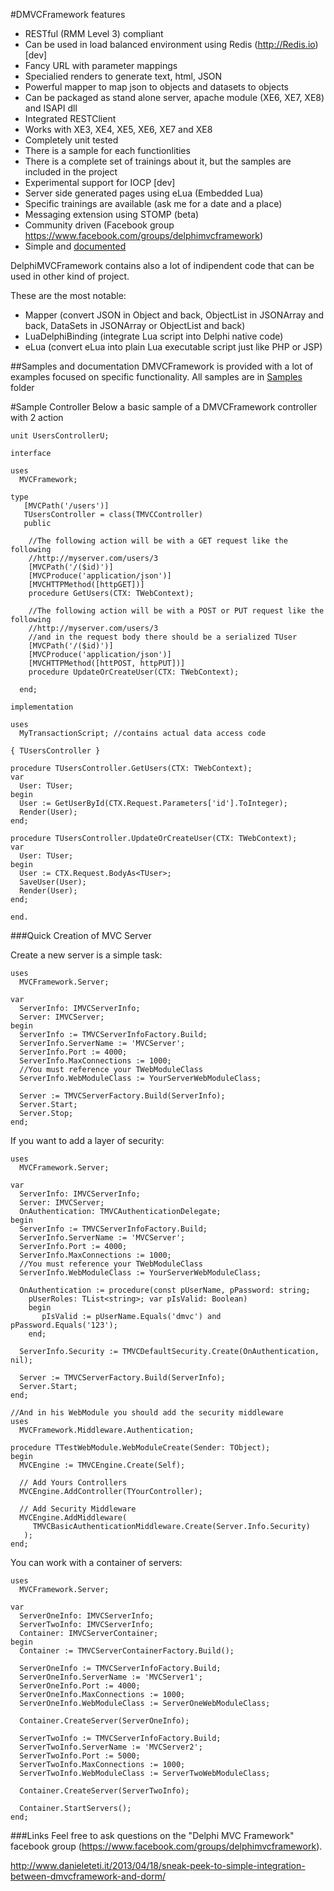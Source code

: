 #DMVCFramework features
  * RESTful (RMM Level 3) compliant
  * Can be used in load balanced environment using Redis (http://Redis.io) [dev]
  * Fancy URL with parameter mappings
  * Specialied renders to generate text, html, JSON
  * Powerful mapper to map json to objects and datasets to objects
  * Can be packaged as stand alone server, apache module (XE6, XE7, XE8) and ISAPI dll
  * Integrated RESTClient
  * Works with XE3, XE4, XE5, XE6, XE7 and XE8
  * Completely unit tested
  * There is a sample for each functionlities
  * There is a complete set of trainings about it, but the samples are included in the project
  * Experimental support for IOCP [dev]
  * Server side generated pages using eLua (Embedded Lua)
  * Specific trainings are available (ask me for a date and a place)
  * Messaging extension using STOMP (beta)
  * Community driven (Facebook group https://www.facebook.com/groups/delphimvcframework)
  * Simple and [documented](https://github.com/danieleteti/delphimvcframework/blob/master/docs/ITDevCON%202013%20-%20Introduction%20to%20DelphiMVCFramework.pdf)
  

DelphiMVCFramework contains also a lot of indipendent code that can be used in other kind of project. 

These are the most notable:

  * Mapper (convert JSON in Object and back, ObjectList in JSONArray and back, DataSets in JSONArray or ObjectList and back)
  * LuaDelphiBinding (integrate Lua script into Delphi native code)
  * eLua (convert eLua into plain Lua executable script just like PHP or JSP)

##Samples and documentation
DMVCFramework is provided with a lot of examples focused on specific functionality.
All samples are in [Samples](https://github.com/danieleteti/delphimvcframework/tree/master/samples) folder


#Sample Controller
Below a basic sample of a DMVCFramework controller with 2 action


	unit UsersControllerU;
	  
	interface
	  
	uses 
	  MVCFramework;
	 
	type 
	   [MVCPath('/users')]
	   TUsersController = class(TMVCController)
	   public
	    
	    //The following action will be with a GET request like the following
	    //http://myserver.com/users/3
	    [MVCPath('/($id)')]
	    [MVCProduce('application/json')]
	    [MVCHTTPMethod([httpGET])]
	    procedure GetUsers(CTX: TWebContext);
	
	    //The following action will be with a POST or PUT request like the following
	    //http://myserver.com/users/3
	    //and in the request body there should be a serialized TUser
	    [MVCPath('/($id)')]
	    [MVCProduce('application/json')]
	    [MVCHTTPMethod([httPOST, httpPUT])]
	    procedure UpdateOrCreateUser(CTX: TWebContext);
	
	  end;
	 
	implementation
	
	uses
	  MyTransactionScript; //contains actual data access code
	  
	{ TUsersController }
	 
	procedure TUsersController.GetUsers(CTX: TWebContext);
	var
	  User: TUser;
	begin
	  User := GetUserById(CTX.Request.Parameters['id'].ToInteger);
	  Render(User);
	end;
	
	procedure TUsersController.UpdateOrCreateUser(CTX: TWebContext);
	var
	  User: TUser;
	begin
	  User := CTX.Request.BodyAs<TUser>;
	  SaveUser(User);
	  Render(User);
	end;	
	  
	end.

###Quick Creation of MVC Server

Create a new server is a simple task:

	uses
	  MVCFramework.Server;
	
	var
	  ServerInfo: IMVCServerInfo;
	  Server: IMVCServer;
	begin
	  ServerInfo := TMVCServerInfoFactory.Build;
	  ServerInfo.ServerName := 'MVCServer';
	  ServerInfo.Port := 4000;
	  ServerInfo.MaxConnections := 1000;
	  //You must reference your TWebModuleClass  
	  ServerInfo.WebModuleClass := YourServerWebModuleClass;
	
	  Server := TMVCServerFactory.Build(ServerInfo);
	  Server.Start;
	  Server.Stop;
	end;

If you want to add a layer of security:

    uses
	  MVCFramework.Server;
	
	var
	  ServerInfo: IMVCServerInfo;
	  Server: IMVCServer;
      OnAuthentication: TMVCAuthenticationDelegate;
	begin
	  ServerInfo := TMVCServerInfoFactory.Build;
	  ServerInfo.ServerName := 'MVCServer';
	  ServerInfo.Port := 4000;
	  ServerInfo.MaxConnections := 1000;
	  //You must reference your TWebModuleClass  
	  ServerInfo.WebModuleClass := YourServerWebModuleClass;

      OnAuthentication := procedure(const pUserName, pPassword: string;
        pUserRoles: TList<string>; var pIsValid: Boolean)
        begin
           pIsValid := pUserName.Equals('dmvc') and pPassword.Equals('123');
        end;

	  ServerInfo.Security := TMVCDefaultSecurity.Create(OnAuthentication, nil);
	
	  Server := TMVCServerFactory.Build(ServerInfo);
	  Server.Start;
	end;

    //And in his WebModule you should add the security middleware
	uses
      MVCFramework.Middleware.Authentication;
    
    procedure TTestWebModule.WebModuleCreate(Sender: TObject);
	begin
	  MVCEngine := TMVCEngine.Create(Self);
	
	  // Add Yours Controllers
	  MVCEngine.AddController(TYourController);
	
	  // Add Security Middleware
	  MVCEngine.AddMiddleware(
	     TMVCBasicAuthenticationMiddleware.Create(Server.Info.Security)
       );
	end;  

You can work with a container of servers:

	uses 
	  MVCFramework.Server;
	
	var
	  ServerOneInfo: IMVCServerInfo;
	  ServerTwoInfo: IMVCServerInfo;
	  Container: IMVCServerContainer;
	begin
	  Container := TMVCServerContainerFactory.Build();
	
	  ServerOneInfo := TMVCServerInfoFactory.Build;
	  ServerOneInfo.ServerName := 'MVCServer1';
	  ServerOneInfo.Port := 4000;
	  ServerOneInfo.MaxConnections := 1000;
	  ServerOneInfo.WebModuleClass := ServerOneWebModuleClass;
	
	  Container.CreateServer(ServerOneInfo);
	
	  ServerTwoInfo := TMVCServerInfoFactory.Build;
	  ServerTwoInfo.ServerName := 'MVCServer2';
	  ServerTwoInfo.Port := 5000;
	  ServerTwoInfo.MaxConnections := 1000;
	  ServerTwoInfo.WebModuleClass := ServerTwoWebModuleClass;
	
	  Container.CreateServer(ServerTwoInfo);
      
      Container.StartServers();
	end;  

###Links
Feel free to ask questions on the "Delphi MVC Framework" facebook group (https://www.facebook.com/groups/delphimvcframework).

http://www.danieleteti.it/2013/04/18/sneak-peek-to-simple-integration-between-dmvcframework-and-dorm/
